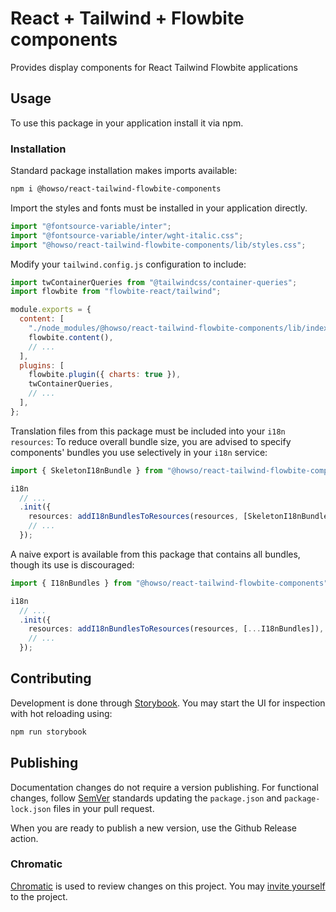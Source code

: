 # React + Tailwind + Flowbite components

Provides display components for React Tailwind Flowbite applications

## Usage

To use this package in your application install it via npm.

### Installation

Standard package installation makes imports available:

```bash
npm i @howso/react-tailwind-flowbite-components
```

Import the styles and fonts must be installed in your application directly.

```ts
import "@fontsource-variable/inter";
import "@fontsource-variable/inter/wght-italic.css";
import "@howso/react-tailwind-flowbite-components/lib/styles.css";
```

Modify your `tailwind.config.js` configuration to include:

```js
import twContainerQueries from "@tailwindcss/container-queries";
import flowbite from "flowbite-react/tailwind";

module.exports = {
  content: [
    "./node_modules/@howso/react-tailwind-flowbite-components/lib/index.esm.js",
    flowbite.content(),
    // ...
  ],
  plugins: [
    flowbite.plugin({ charts: true }),
    twContainerQueries,
    // ...
  ],
};
```

Translation files from this package must be included into your `i18n` `resources`:
To reduce overall bundle size, you are advised to specify components' bundles you use selectively in your `i18n` service:

```ts
import { SkeletonI18nBundle } from "@howso/react-tailwind-flowbite-components";

i18n
  // ...
  .init({
    resources: addI18nBundlesToResources(resources, [SkeletonI18nBundle]),
    // ...
  });
```

A naive export is available from this package that contains all bundles, though
its use is discouraged:

```ts
import { I18nBundles } from "@howso/react-tailwind-flowbite-components";

i18n
  // ...
  .init({
    resources: addI18nBundlesToResources(resources, [...I18nBundles]),
    // ...
  });
```

## Contributing

Development is done through [Storybook](https://storybook.js.org/).
You may start the UI for inspection with hot reloading using:

```bash
npm run storybook
```

## Publishing

Documentation changes do not require a version publishing.
For functional changes, follow [SemVer](https://semver.org/)
standards updating the `package.json` and `package-lock.json`
files in your pull request.

When you are ready to publish a new version, use the Github Release action.

### Chromatic

[Chromatic](https://www.chromatic.com/builds?appId=65e891231e1f8c382a2b9636) is used to review changes on this project.
You may [invite yourself](https://www.chromatic.com/start?inviteToken=chpi_9775e3a5c6b04820a9fbca99c35baf86&appId=65e891231e1f8c382a2b9636) to the project.
